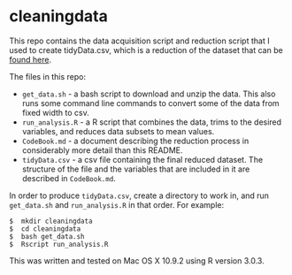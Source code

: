 cleaningdata
============

This repo contains the data acquisition script and reduction script that I used to create tidyData.csv, which is a reduction of the dataset that can be [found here](http://archive.ics.uci.edu/ml/datasets/Human+Activity+Recognition+Using+Smartphones).

The files in this repo: 
  * `get_data.sh` - a bash script to download and unzip the data. This also runs some command line commands to convert some of the data from fixed width to csv.
  * `run_analysis.R` - a R script that combines the data, trims to the desired variables, and reduces data subsets to mean values.
  * `CodeBook.md` - a document describing the reduction process in considerably more detail than this README.
  * `tidyData.csv` - a csv file containing the final reduced dataset. The structure of the file and the variables that are included in it are described in `CodeBook.md`.  

In order to produce `tidyData.csv`, create a directory to work in, and run `get_data.sh` and `run_analysis.R` in that order. For example:

```
$  mkdir cleaningdata
$  cd cleaningdata
$  bash get_data.sh
$  Rscript run_analysis.R
```

This was written and tested on Mac OS X 10.9.2 using R version 3.0.3.
